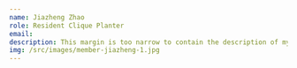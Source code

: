 ```yaml
---
name: Jiazheng Zhao
role: Resident Clique Planter
email: 
description: This margin is too narrow to contain the description of myself. (bad joke haha)
img: /src/images/member-jiazheng-1.jpg
---
```


